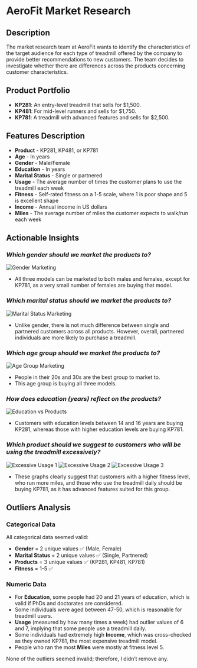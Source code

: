 # AeroFit Market Research

## Description

The market research team at AeroFit wants to identify the characteristics of the target audience for each type of treadmill offered by the company to provide better recommendations to new customers. The team decides to investigate whether there are differences across the products concerning customer characteristics.

## Product Portfolio

- **KP281**: An entry-level treadmill that sells for $1,500.
- **KP481**: For mid-level runners and sells for $1,750.
- **KP781**: A treadmill with advanced features and sells for $2,500.

## Features Description

- **Product** - KP281, KP481, or KP781
- **Age** - In years
- **Gender** - Male/Female
- **Education** - In years
- **Marital Status** - Single or partnered
- **Usage** - The average number of times the customer plans to use the treadmill each week
- **Fitness** - Self-rated fitness on a 1-5 scale, where 1 is poor shape and 5 is excellent shape
- **Income** - Annual income in US dollars
- **Miles** - The average number of miles the customer expects to walk/run each week

## Actionable Insights  

### *Which gender should we market the products to?*

![Gender Marketing](image-4.png)

- All three models can be marketed to both males and females, except for KP781, as a very small number of females are buying that model.

### *Which marital status should we market the products to?*

![Marital Status Marketing](image-5.png)

- Unlike gender, there is not much difference between single and partnered customers across all products. However, overall, partnered individuals are more likely to purchase a treadmill.

### *Which age group should we market the products to?*

![Age Group Marketing](image-2.png)

- People in their 20s and 30s are the best group to market to.
- This age group is buying all three models.

### *How does education (years) reflect on the products?*

![Education vs Products](image-3.png)

- Customers with education levels between 14 and 16 years are buying KP281, whereas those with higher education levels are buying KP781.

### *Which product should we suggest to customers who will be using the treadmill excessively?*

![Excessive Usage 1](image-7.png)
![Excessive Usage 2](image-8.png)
![Excessive Usage 3](image-9.png)

- These graphs clearly suggest that customers with a higher fitness level, who run more miles, and those who use the treadmill daily should be buying KP781, as it has advanced features suited for this group.

## Outliers Analysis

### Categorical Data

All categorical data seemed valid:

- **Gender** = 2 unique values ✅ (Male, Female)
- **Marital Status** = 2 unique values ✅ (Single, Partnered)
- **Products** = 3 unique values ✅ (KP281, KP481, KP781)
- **Fitness** = 1-5 ✅

### Numeric Data

- For **Education**, some people had 20 and 21 years of education, which is valid if PhDs and doctorates are considered.
- Some individuals were aged between 47-50, which is reasonable for treadmill users.
- **Usage** (measured by how many times a week) had outlier values of 6 and 7, implying that some people use a treadmill daily.
- Some individuals had extremely high **Income**, which was cross-checked as they owned KP781, the most expensive treadmill model.
- People who ran the most **Miles** were mostly at fitness level 5.

None of the outliers seemed invalid; therefore, I didn’t remove any.

